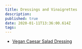 ```yaml
---
title: Dressings and Vinaigrettes
description:
published: true
date: 2020-01-11T13:36:00.614Z
tags:
---
```


- [Vegan Caesar Salad Dressing](vegan-caesar-salad-dressing)
